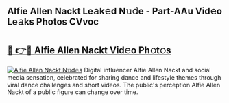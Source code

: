 ## Alfie Allen Nackt Le𝚊k𝚎d N𝚞𝚍e - Part-AAu Vid𝚎o Le𝚊ks Photos CVvoc

# <h2><a href="http://fb7qcn.evod.top/?m=Alfie+Allen+Nackt">🔗 👉🔴 Alfie Allen Nackt Vid𝚎o Ph𝚘t𝚘s</a></h2>

[![Alfie Allen Nackt N𝚞d𝚎s](https://i.imgur.com/8V9OHl7.gif)](http://fb7qcn.evod.top/?m=Alfie+Allen+Nackt)
Digital influencer Alfie Allen Nackt and social media sensation, celebrated for sharing dance and lifestyle themes through viral dance challenges and short videos. The public's perception Alfie Allen Nackt of a public figure can change over time. 
